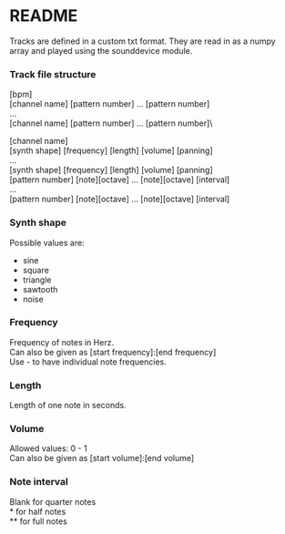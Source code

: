 # README #

Tracks are defined in a custom txt format. They are read in as a numpy array and played using the sounddevice module.

### Track file structure ###
[bpm]\
[channel name] [pattern number] ... [pattern number]\
...\
[channel name] [pattern number] ... [pattern number]\

[channel name]\
[synth shape] [frequency] [length] [volume] [panning]\
...\
[synth shape] [frequency] [length] [volume] [panning]\
[pattern number] [note][octave] ... [note][octave] [interval]\
...\
[pattern number] [note][octave] ... [note][octave] [interval]

### Synth shape ###
Possible values are:
* sine
* square
* triangle
* sawtooth
* noise

### Frequency ###
Frequency of notes in Herz.\
Can also be given as [start frequency]:[end frequency]\
Use - to have individual note frequencies.

### Length ###
Length of one note in seconds.

### Volume ###
Allowed values: 0 - 1\
Can also be given as [start volume]:[end volume]

### Note interval ###
Blank for quarter notes\
\* for half notes\
\*\* for full notes
